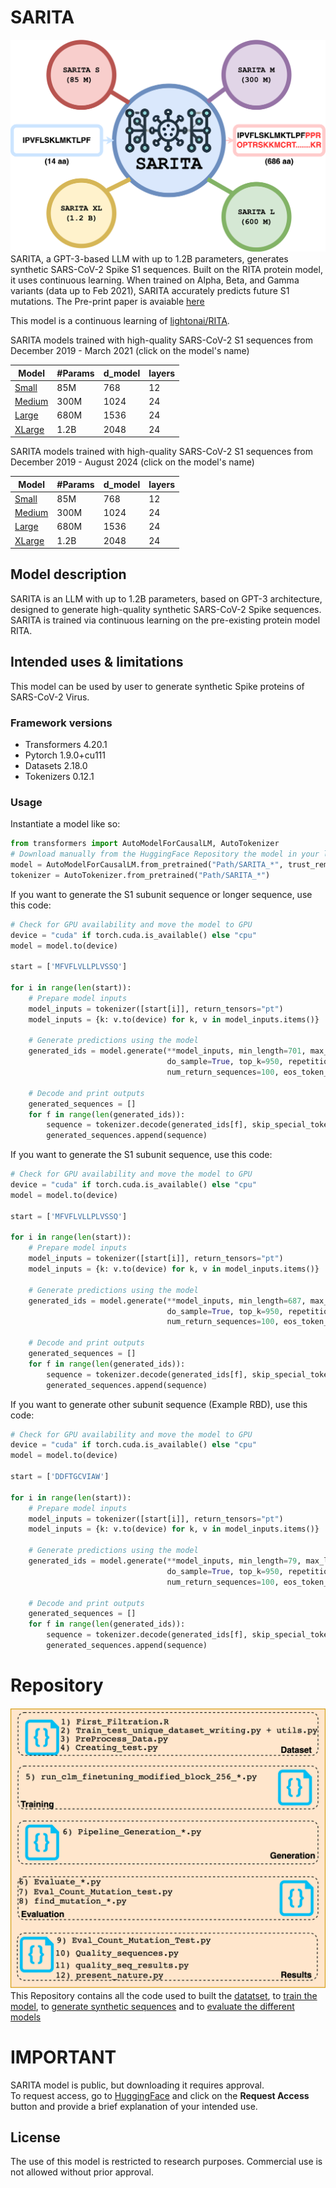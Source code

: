 # SARITA
![Symbol](Symbol.png)
SARITA, a GPT-3-based LLM with up to 1.2B parameters, generates synthetic SARS-CoV-2 Spike S1 sequences. Built on the RITA protein model, it uses continuous learning. When trained on Alpha, Beta, and Gamma variants (data up to Feb 2021), SARITA accurately predicts future S1 mutations. The Pre-print paper is avaiable [here](https://www.biorxiv.org/content/10.1101/2024.12.10.627777v1)

This model is a continuous learning of [lightonai/RITA](https://huggingface.co/lightonai).

SARITA models trained with high-quality SARS-CoV-2 S1 sequences from December 2019 - March 2021 (click on the model's name)

Model | #Params | d_model | layers 
--- | --- | --- | --- | 
[Small](https://huggingface.co/SimoRancati/SARITA_S) | 85M  | 768 | 12 
[Medium](https://huggingface.co/SimoRancati/SARITA_M) | 300M | 1024 | 24 
[Large](https://huggingface.co/SimoRancati/SARITA_L)| 680M | 1536 | 24 
[XLarge](https://huggingface.co/SimoRancati/SARITA_XL)| 1.2B | 2048 | 24 


SARITA models trained with high-quality SARS-CoV-2 S1 sequences from December 2019 - August 2024 (click on the model's name)

Model | #Params | d_model | layers 
--- | --- | --- | --- | 
[Small](https://huggingface.co/SimoRancati/SARITA_S.0.1) | 85M  | 768 | 12 
[Medium](https://huggingface.co/SimoRancati/SARITA_M.0.1) | 300M | 1024 | 24 
[Large](https://huggingface.co/SimoRancati/SARITA_L.0.1)| 680M | 1536 | 24 
[XLarge]((https://huggingface.co/SimoRancati/SARITA_XL.0.1))| 1.2B | 2048 | 24 


## Model description

SARITA is an LLM with up to 1.2B parameters, based on GPT-3 architecture, designed to generate high-quality synthetic SARS-CoV-2 Spike sequences. 
SARITA is trained via continuous learning on the pre-existing protein model RITA.

## Intended uses & limitations

This model can be used by user to generate synthetic Spike proteins of SARS-CoV-2 Virus. 

### Framework versions

- Transformers 4.20.1
- Pytorch 1.9.0+cu111
- Datasets 2.18.0
- Tokenizers 0.12.1


### Usage 
Instantiate a model like so:
``` python
from transformers import AutoModelForCausalLM, AutoTokenizer
# Download manually from the HuggingFace Repository the model in your local environment
model = AutoModelForCausalLM.from_pretrained("Path/SARITA_*", trust_remote_code=True)
tokenizer = AutoTokenizer.from_pretrained("Path/SARITA_*")
```
If you want to generate the S1 subunit sequence or longer sequence, use this code:
``` python
# Check for GPU availability and move the model to GPU
device = "cuda" if torch.cuda.is_available() else "cpu"
model = model.to(device)

start = ['MFVFLVLLPLVSSQ']

for i in range(len(start)):
    # Prepare model inputs
    model_inputs = tokenizer([start[i]], return_tensors="pt")
    model_inputs = {k: v.to(device) for k, v in model_inputs.items()}

    # Generate predictions using the model
    generated_ids = model.generate(**model_inputs, min_length=701, max_length=701,
                                   do_sample=True, top_k=950, repetition_penalty=1.2,
                                   num_return_sequences=100, eos_token_id=2, truncation=True)

    # Decode and print outputs
    generated_sequences = []
    for f in range(len(generated_ids)):
        sequence = tokenizer.decode(generated_ids[f], skip_special_tokens=True).replace(' ', '')
        generated_sequences.append(sequence)
```
If you want to generate the S1 subunit sequence, use this code:
``` python
# Check for GPU availability and move the model to GPU
device = "cuda" if torch.cuda.is_available() else "cpu"
model = model.to(device)

start = ['MFVFLVLLPLVSSQ']

for i in range(len(start)):
    # Prepare model inputs
    model_inputs = tokenizer([start[i]], return_tensors="pt")
    model_inputs = {k: v.to(device) for k, v in model_inputs.items()}

    # Generate predictions using the model
    generated_ids = model.generate(**model_inputs, min_length=687, max_length=687,
                                   do_sample=True, top_k=950, repetition_penalty=1.2,
                                   num_return_sequences=100, eos_token_id=2, truncation=True)

    # Decode and print outputs
    generated_sequences = []
    for f in range(len(generated_ids)):
        sequence = tokenizer.decode(generated_ids[f], skip_special_tokens=True).replace(' ', '')
        generated_sequences.append(sequence)
```
If you want to generate other subunit sequence (Example RBD), use this code:
``` python
# Check for GPU availability and move the model to GPU
device = "cuda" if torch.cuda.is_available() else "cpu"
model = model.to(device)

start = ['DDFTGCVIAW']

for i in range(len(start)):
    # Prepare model inputs
    model_inputs = tokenizer([start[i]], return_tensors="pt")
    model_inputs = {k: v.to(device) for k, v in model_inputs.items()}

    # Generate predictions using the model
    generated_ids = model.generate(**model_inputs, min_length=79, max_length=79,
                                   do_sample=True, top_k=950, repetition_penalty=1.2,
                                   num_return_sequences=100, eos_token_id=2, truncation=True)

    # Decode and print outputs
    generated_sequences = []
    for f in range(len(generated_ids)):
        sequence = tokenizer.decode(generated_ids[f], skip_special_tokens=True).replace(' ', '')
        generated_sequences.append(sequence)
```
# Repository
![Symbol](PipeLineCodici.png)
This Repository contains all the code used to built the [datatset](/Dataset), to [train the model](/Training), to [generate synthetic sequences](/Generation) and to [evaluate the different models](/Evaluation)

# IMPORTANT 
SARITA model is public, but downloading it requires approval.  
To request access, go to [HuggingFace](https://huggingface.co/SimoRancati/SARITA) and click on the **Request Access** button and provide a brief explanation of your intended use.

## License
The use of this model is restricted to research purposes. Commercial use is not allowed without prior approval.
